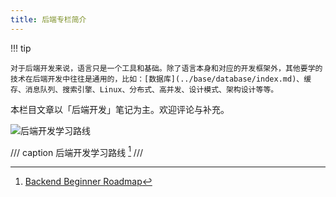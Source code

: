 ```yaml
---
title: 后端专栏简介
---
```


!!! tip

    对于后端开发来说，语言只是一个工具和基础。除了语言本身和对应的开发框架外，其他要学的技术在后端开发中往往是通用的，比如：[数据库](../base/database/index.md)、缓存、消息队列、搜索引擎、Linux、分布式、高并发、设计模式、架构设计等等。

本栏目文章以「后端开发」笔记为主。欢迎评论与补充。

![后端开发学习路线](https://dwj-oss.oss-cn-nanjing.aliyuncs.com/images/202501302221609.png)

/// caption
后端开发学习路线 [^1]
///

[^1]: [Backend Beginner Roadmap](https://roadmap.sh/backend?r=backend-beginner)
